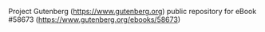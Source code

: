 Project Gutenberg (https://www.gutenberg.org) public repository for eBook #58673 (https://www.gutenberg.org/ebooks/58673)
